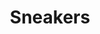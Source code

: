 ---
title: Sneakers
crosslinks:
- Repsneakers
- streetwear
- sneakermarket
- livven
- malefashionadvice
- repsneakers
- frugalmalefashion
- Kanye
- supremeclothing
- FashionReps
- funny
- AskReddit
- autotldr
- SneakersCanada
- SneakerDeals
- SneakyBackgroundFeet
- techwearclothing
- gifs
- MichaelSneakers
- FrankOcean
---
